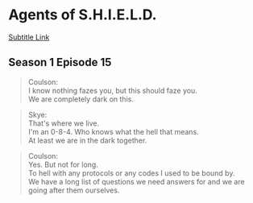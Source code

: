 # Agents of S.H.I.E.L.D.

[Subtitle Link](http://transcripts.foreverdreaming.org/viewforum.php?f=140)

## Season 1 Episode 15


>Coulson:   
> I know nothing fazes you, but this should faze you.   
> We are completely dark on this.    
  
>Skye:    
>That's where we live.     
>I'm an 0-8-4. Who knows what the hell that means.  
>At least we are in the dark together.  
  
>Coulson:   
>Yes. But not for long.   
>To hell with any protocols or any codes I used to be bound by.  
>We have a long list of questions we need answers for and we are going after them ourselves.  
